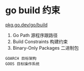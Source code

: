 # go build 约束

[pkg.go.dev/go/build](https://pkg.go.dev/go/build#hdr-Build_Constraints)


1. Go Path 源程序跟路径
2. Build Constraints 构建约束
3. Binary-Only Packages 二进制包


```
GOARCH 目标架构
GOOS 目标操作系统
```
